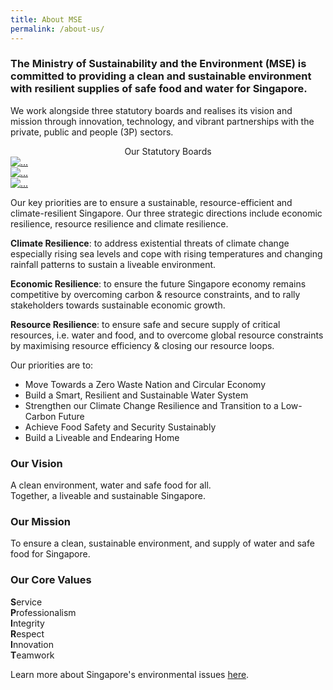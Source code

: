 ```yaml
---
title: About MSE
permalink: /about-us/
---
```


### **The Ministry of Sustainability and the Environment (MSE)** is committed to providing a clean and sustainable environment with resilient supplies of safe food and water for Singapore.

We work alongside three statutory boards and realises its vision and mission through innovation, technology, and vibrant partnerships with the private, public and people (3P) sectors.

<center>Our Statutory Boards</center>
<div class="flex-grid-thirds">
  <div class="col">
    <a href="https://www.nea.gov.sg/"><img src="https://www.openinnovationnetwork.sg/images/network/NEA%20Logo.jpg" alt="..."></a>
  </div>
  <div class="col">
    <a href="https://www.pub.gov.sg//"><img src="https://www.logolynx.com/images/logolynx/9f/9f865ea56817d97ab1b4823270a952d9.png" alt="..."></a>
  </div>
  <div class="col">
    <a href="https://www.sfa.gov.sg/"><img src="https://www.sfa.gov.sg/images/default-source/food-for-thought/sfa-logo357b8e7e76af46cca45da61a2dde4a7e.tmb-600_315.png" alt="..."></a>
  </div>
</div>

Our key priorities are to ensure a sustainable, resource-efficient and climate-resilient Singapore. Our three strategic directions include economic resilience, resource resilience and climate resilience.

**Climate Resilience**: to address existential threats of climate change especially rising sea levels and cope with rising temperatures and changing rainfall patterns to sustain a liveable environment. 

**Economic Resilience**: to ensure the future Singapore economy remains competitive by overcoming carbon & resource constraints, and to rally stakeholders towards sustainable economic growth.

**Resource Resilience**: to ensure safe and secure supply of critical resources, i.e. water and food, and to overcome global resource constraints by maximising resource efficiency & closing our resource loops. 

Our priorities are to:
* Move Towards a Zero Waste Nation and Circular Economy
* Build a Smart, Resilient and Sustainable Water System
* Strengthen our Climate Change Resilience and Transition to a Low-Carbon Future
* Achieve Food Safety and Security Sustainably
* Build a Liveable and Endearing Home


### Our Vision

A clean environment, water and safe food for all.  
Together, a liveable and sustainable Singapore.

### Our Mission

To ensure a clean, sustainable environment, and supply of water and safe food for Singapore.

### Our Core Values

**S**ervice  
**P**rofessionalism  
**I**ntegrity  
**R**espect  
**I**nnovation  
**T**eamwork

 Learn more about Singapore's environmental issues [here](/issues/overview/ "Learn The Issues").

<br>
<br>

